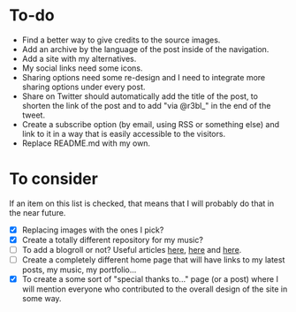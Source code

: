 # To-do

* Find a better way to give credits to the source images.
* Add an archive by the language of the post inside of the navigation.
* Add a site with my alternatives.
* My social links need some icons.
* Sharing options need some re-design and I need to integrate more sharing options under every post.
* Share on Twitter should automatically add the title of the post, to shorten the link of the post and to add "via @r3bl_"  in the end of the tweet.
* Create a subscribe option (by email, using RSS or something else) and link to it in a way that is easily accessible to the visitors.
* Replace README.md with my own.

# To consider

If an item on this list is checked, that means that I will probably do that in the near future.

- [x] Replacing images with the ones I pick?
- [x] Create a totally different repository for my music?
- [ ] To add a blogroll or not? Useful articles [here](http://www.bloggersentral.com/2012/10/do-you-really-need-blogroll.html), [here](http://www.blogworld.com/2010/08/17/to-blogroll-or-not-to-blogroll/) and [here](http://www.chrisg.com/another-good-reason-to-not-have-a-blogroll/).
- [ ] Create a completely different home page that will have links to my latest posts, my music, my portfolio...
- [x] To create a some sort of "special thanks to..." page (or a post) where I will mention everyone who contributed to the overall design of the site in some way.
